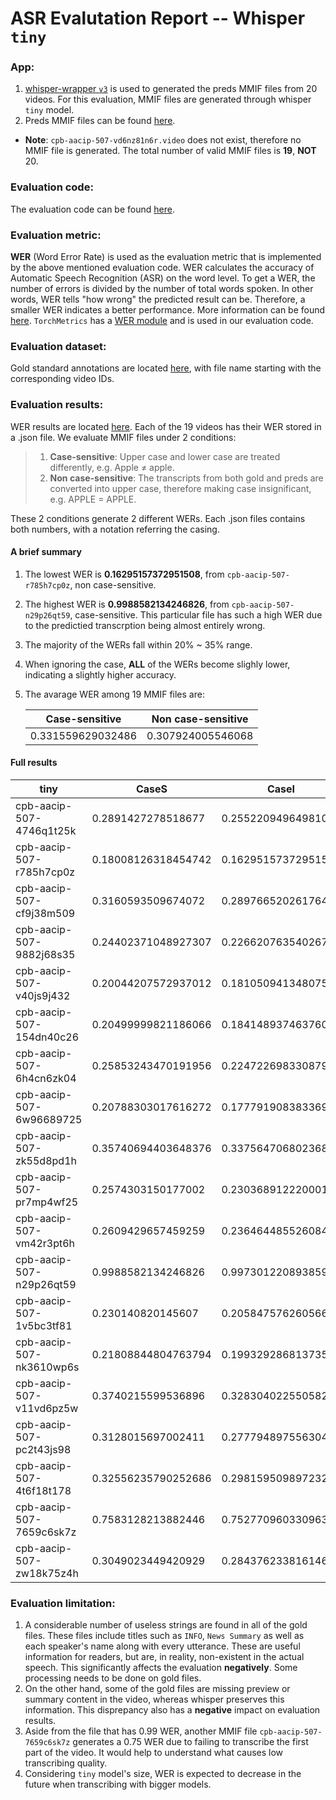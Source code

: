 # ASR Evalutation Report -- Whisper `tiny`

### App:
1. [whisper-wrapper `v3`](https://github.com/clamsproject/app-whisper-wrapper) is used to generated the preds MMIF files from 20 videos. For this evaluation, MMIF files are generated through whisper `tiny` model. 
2. Preds MMIF files can be found [here](https://github.com/clamsproject/aapb-evaluations/tree/2-asr-eval/asr_eval/preds%40whisper-wrapper-tiny%40aapb-collaboration-21).
* **Note**: `cpb-aacip-507-vd6nz81n6r.video` does not exist, therefore no MMIF file is generated. The total number of valid MMIF files is **19**, **NOT** 20.

### Evaluation code: 
The evaluation code can be found [here](https://github.com/clamsproject/aapb-evaluations/tree/2-asr-eval/asr_eval).

### Evaluation metric: 
**WER** (Word Error Rate) is used as the evaluation metric that is implemented by the above mentioned evaluation code. WER calculates the accuracy of Automatic Speech Recognition (ASR) on the word level. To get a WER, the number of errors is divided by the number of total words spoken. In other words, WER tells "how wrong" the predicted result can be. Therefore, a smaller WER indicates a better performance. More information can be found [here](https://en.wikipedia.org/wiki/Word_error_rate).
`TorchMetrics` has a [WER module](https://torchmetrics.readthedocs.io/en/stable/text/word_error_rate.html) and is used in our evaluation code.

### Evaluation dataset: 
Gold standard annotations are located [here](https://github.com/clamsproject/aapb-collaboration/tree/21-undocumented-changes/21), with file name starting with the corresponding video IDs.

### Evaluation results: 
WER results are located [here](https://github.com/clamsproject/aapb-evaluations/tree/2-asr-eval/asr_eval/wer_results). Each of the 19 videos has their WER stored in a .json file.
We evaluate MMIF files under 2 conditions:
>1. **Case-sensitive**: Upper case and lower case are treated differently, e.g. Apple ≠ apple. 
>2. **Non case-sensitive**: The transcripts from both gold and preds are converted into upper case, therefore making case insignificant, e.g. APPLE = APPLE.

These 2 conditions generate 2 different WERs. Each .json files contains both numbers, with a notation referring the casing.

#### A brief summary
1. The lowest WER is **0.16295157372951508**, from `cpb-aacip-507-r785h7cp0z`, non case-sensitive.
2. The highest WER is **0.9988582134246826**, from `cpb-aacip-507-n29p26qt59`, case-sensitive. This particular file has such a high WER due to the predictied transcrption being almost entirely wrong.
3. The majority of the WERs fall within 20% ~ 35% range.
4. When ignoring the case, **ALL** of the WERs become slighly lower, indicating a slightly higher accuracy.
5. The avarage WER among 19 MMIF files are:
   
    | Case-sensitive   | Non case-sensitive|
    | -----------      | -----------       |
    | 0.331559629032486| 0.307924005546068 |

#### Full results
| tiny | CaseS | CaseI |
| --- | --- | --- |
| cpb-aacip-507-4746q1t25k | 0.2891427278518677 | 0.2552209496498108 |
| cpb-aacip-507-r785h7cp0z | 0.18008126318454742 | 0.16295157372951508 |
| cpb-aacip-507-cf9j38m509 | 0.3160593509674072 | 0.2897665202617645 |
| cpb-aacip-507-9882j68s35 | 0.24402371048927307 | 0.22662076354026794 |
| cpb-aacip-507-v40js9j432 | 0.20044207572937012 | 0.18105094134807587 |
| cpb-aacip-507-154dn40c26 | 0.20499999821186066 | 0.18414893746376038 |
| cpb-aacip-507-6h4cn6zk04 | 0.25853243470191956 | 0.2247226983308792 |
| cpb-aacip-507-6w96689725 | 0.20788303017616272 | 0.17779190838336945 |
| cpb-aacip-507-zk55d8pd1h | 0.35740694403648376 | 0.33756470680236816 |
| cpb-aacip-507-pr7mp4wf25 | 0.2574303150177002 | 0.23036891222000122 |
| cpb-aacip-507-vm42r3pt6h | 0.2609429657459259 | 0.2364644855260849 |
| cpb-aacip-507-n29p26qt59 | 0.9988582134246826 | 0.9973012208938599 |
| cpb-aacip-507-1v5bc3tf81 | 0.230140820145607 | 0.2058475762605667 |
| cpb-aacip-507-nk3610wp6s | 0.21808844804763794 | 0.19932928681373596 |
| cpb-aacip-507-v11vd6pz5w | 0.3740215599536896 | 0.3283040225505829 |
| cpb-aacip-507-pc2t43js98 | 0.3128015697002411 | 0.27779489755630493 |
| cpb-aacip-507-4t6f18t178 | 0.32556235790252686 | 0.29815950989723206 |
| cpb-aacip-507-7659c6sk7z | 0.7583128213882446 | 0.7527709603309631 |
| cpb-aacip-507-zw18k75z4h | 0.3049023449420929 | 0.28437623381614685 |


### Evaluation limitation: 
1. A considerable number of useless strings are found in all of the gold files. These files include titles such as `INFO`, `News Summary` as well as each speaker's name along with every utterance. These are useful information for readers, but are, in reality, non-existent in the actual speech. This significantly affects the evaluation **negatively**. Some processing needs to be done on gold files.
2. On the other hand, some of the gold files are missing preview or summary content in the video, whereas whisper preserves this information. This disprepancy also has a **negative** impact on evaluation results. 
3. Aside from the file that has 0.99 WER, another MMIF file `cpb-aacip-507-7659c6sk7z` generates a 0.75 WER due to failing to transcribe the first part of the video. It would help to understand what causes low transcribing quality.
4. Considering `tiny` model's size, WER is expected to decrease in the future when transcribing with bigger models.
